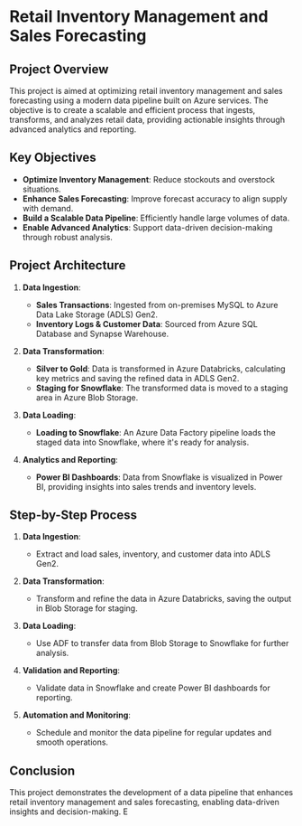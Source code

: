# **Retail Inventory Management and Sales Forecasting**

## **Project Overview**

This project is aimed at optimizing retail inventory management and sales forecasting using a modern data pipeline built on Azure services. The objective is to create a scalable and efficient process that ingests, transforms, and analyzes retail data, providing actionable insights through advanced analytics and reporting.

## **Key Objectives**

- **Optimize Inventory Management**: Reduce stockouts and overstock situations.
- **Enhance Sales Forecasting**: Improve forecast accuracy to align supply with demand.
- **Build a Scalable Data Pipeline**: Efficiently handle large volumes of data.
- **Enable Advanced Analytics**: Support data-driven decision-making through robust analysis.

## **Project Architecture**

1. **Data Ingestion**:
    - **Sales Transactions**: Ingested from on-premises MySQL to Azure Data Lake Storage (ADLS) Gen2.
    - **Inventory Logs & Customer Data**: Sourced from Azure SQL Database and Synapse Warehouse.

2. **Data Transformation**:
    - **Silver to Gold**: Data is transformed in Azure Databricks, calculating key metrics and saving the refined data in ADLS Gen2.
    - **Staging for Snowflake**: The transformed data is moved to a staging area in Azure Blob Storage.

3. **Data Loading**:
    - **Loading to Snowflake**: An Azure Data Factory pipeline loads the staged data into Snowflake, where it's ready for analysis.

4. **Analytics and Reporting**:
    - **Power BI Dashboards**: Data from Snowflake is visualized in Power BI, providing insights into sales trends and inventory levels.

## **Step-by-Step Process**

1. **Data Ingestion**:
   - Extract and load sales, inventory, and customer data into ADLS Gen2.
  
2. **Data Transformation**:
   - Transform and refine the data in Azure Databricks, saving the output in Blob Storage for staging.

3. **Data Loading**:
   - Use ADF to transfer data from Blob Storage to Snowflake for further analysis.

4. **Validation and Reporting**:
   - Validate data in Snowflake and create Power BI dashboards for reporting.

5. **Automation and Monitoring**:
   - Schedule and monitor the data pipeline for regular updates and smooth operations.

## **Conclusion**

This project demonstrates the development of a data pipeline that enhances retail inventory management and sales forecasting, enabling data-driven insights and decision-making.
E
